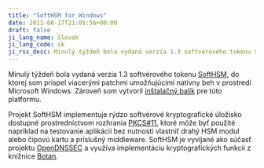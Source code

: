 ```yaml
---
title: "SoftHSM for Windows"
date: 2011-08-17T21:05:56+00:00
draft: false
ji_lang_name: Slovak
ji_lang_code: sk
ji_rss_desc: Minulý týždeň bola vydaná verzia 1.3 softvérového tokenu SoftHSM, do ktorej som prispel viacerými patchmi umožňujúcimi natívny beh v prostredí Microsoft Windows. Zároveň som vytvoril inštalačný balík pre túto platformu.
---
```


Minulý týždeň bola vydaná verzia 1.3 softvérového tokenu [SoftHSM][1], do ktorej som prispel viacerými patchmi umožňujúcimi natívny beh v prostredí Microsoft Windows. 
Zároveň som vytvoril [inštalačný balík][2] pre túto platformu.

Projekt SoftHSM implementuje rýdzo softvérové kryptografické úložisko dostupné prostredníctvom rozhrania [PKCS#11][3], ktoré môže byť použité napríklad na testovanie aplikácií bez nutnosti vlastniť drahý HSM modul alebo čipovú kartu a príslušný middleware. 
SoftHSM je vyvíjané ako súčasť projektu [OpenDNSSEC][4] a využíva implementáciu kryptografických funkcií z knižnice [Botan][5].


[1]: https://www.opendnssec.org/softhsm/
[2]: https://sourceforge.net/projects/softhsm4windows/
[3]: https://en.wikipedia.org/wiki/PKCS_11
[4]: https://www.opendnssec.org/
[5]: https://botan.randombit.net/